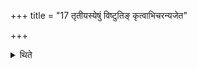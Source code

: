 +++
title = "17 तृतीयस्येषुं विष्टुतिङ् कृत्वाभिचरन्यजेत"

+++

<details><summary>थिते</summary>

तृतीयस्येषुं विष्टुतिं कृत्वाभिचरन्यजेत १७
</details>
